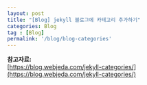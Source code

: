```yaml
---
layout: post
title: "[Blog] jekyll 블로그에 카테고리 추가하기"
categories: Blog
tag : [Blog]
permalink: '/blog/blog-categories'
---
```





**참고자료:**<br>
[https://blog.webjeda.com/jekyll-categories/](https://blog.webjeda.com/jekyll-categories/)<br>
